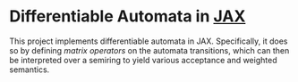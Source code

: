 # Differentiable Automata in [JAX](https://github.com/google/jax)

This project implements differentiable automata in JAX.
Specifically, it does so by defining _matrix operators_ on the automata transitions,
which can then be interpreted over a semiring to yield various acceptance and weighted
semantics.

